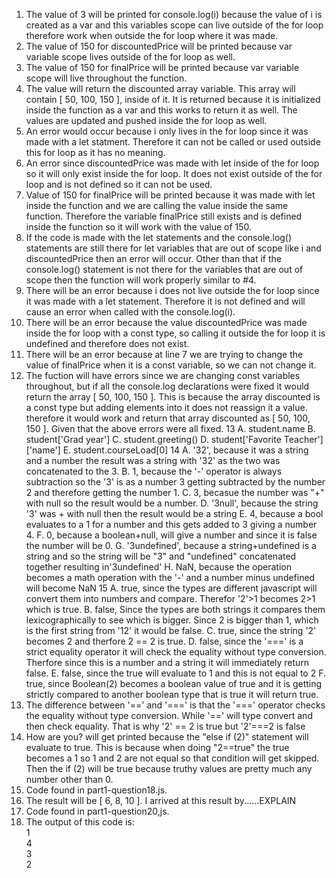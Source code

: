 1. The value of 3 will be printed for console.log(i) because the value of i is created as a var and this variables scope can live outside of the for loop therefore work when outside the for loop where it was made.
2. The value of 150 for discountedPrice will be printed because var variable scope lives outside of the for loop as well.
3. The value of 150 for finalPrice will be printed because var variable scope will live throughout the function.
4. The value will return the discounted array variable. This array will contain [ 50, 100, 150 ], inside of it. It is returned because it is initialized inside the function as a var and this works to return it as well. The values are updated and pushed inside the for loop as well. 
5. An error would occur because i only lives in the for loop since it was made with a let statment. Therefore it can not be called or used outside this for loop as it has no meaning.
6. An error since discountedPrice was made with let inside of the for loop so it will only exist inside the for loop. It does not exist outside of the for loop and is not defined so it can not be used.
7. Value of 150 for finalPrice will be printed because it was made with let inside the function and we are calling the value inside the same function. Therefore the variable finalPrice still exists and is defined inside the function so it will work with the value of 150.
8. If the code is made with the let statements and the console.log() statements are still there for let variables that are out of scope like i and discountedPrice then an error will occur. Other than that if the console.log() statement is not there for the variables that are out of scope then the function will work properly similar to #4.
9. There will be an error because i does not live outside the for loop since it was made with a let statement. Therefore it is not defined and will cause an error when called with the console.log(i).
10. There will be an error because the value discountedPrice was made inside the for loop with a const type, so calling it outside the for loop it is undefined and therefore does not exist. 
11. There will be an error because at line 7 we are trying to change the value of finalPrice when it is a const variable, so we can not change it. 
12. The fuction will have errors since we are changing const variables throughout, but if all the console.log declarations were fixed it would return the array [ 50, 100, 150 ]. This is because the array discounted is a const type but adding elements into it does not reassign it a value. therefore it would work and return that array discounted as [ 50, 100, 150 ]. Given that the above errors were all fixed. 
13 A. student.name
   B. student['Grad year']
   C. student.greeting()
   D. student['Favorite Teacher']['name']
   E. student.courseLoad[0]
14 A. '32', because it was a string and a number the result was a string with '32' as the two was concatenated to the 3. 
   B. 1, because the '-' operator is always subtraction so the '3' is as a number 3 getting subtracted by the number 2 and therefore getting the number 1.
   C. 3, becasue the number was "+" with null so the result would be a number. 
   D. '3null', because the string '3' was + with null then the result would be a string
   E. 4, because a bool evaluates to a 1 for a number and this gets added to 3 giving a number 4.
   F. 0, because a boolean+null, will give a number and since it is false the number will be 0.
   G. '3undefined', because a string+undefined is a string and so the string will be "3" and "undefined" concatenated together resulting in'3undefined'
   H. NaN, because the operation becomes a math operation with the '-' and a number minus undefined will become NaN
15 A. true, since the types are different javascript will convert them into numbers and compare. Therefor '2'>1 becomes 2>1 which is true.
   B. false, Since the types are both strings it compares them lexicographically to see which is bigger. Since 2 is bigger than 1, which is the first string from '12' it would be false.
   C. true, since the string '2' becomes 2 and therfore 2 == 2 is true.
   D. false, since the '===' is a strict equality operator it will check the equality without type conversion. Therfore since this is a number and a string it will immediately return false.
   E. false, since the true will evaluate to 1 and this is not equal to 2
   F. true, since Boolean(2) becomes a boolean value of true and it is getting strictly compared to another boolean type that is true it will return true.
16. The difference between '==' and '===' is that the '===' operator checks the equality without type conversion. While '==' will type convert and then check equality. That is why '2' == 2 is true but '2'===2 is false 
17. How are you? will get printed because the "else if (2)" statement will evaluate to true. This is because when doing "2==true" the true becomes a 1 so 1 and 2 are not equal so that condition will get skipped. Then the if (2) will be true because truthy values are pretty much any number other than 0. 
18. Code found in part1-question18.js.
19. The result will be [ 6, 8, 10 ]. I arrived at this result by......EXPLAIN
20. Code found in part1-question20,js.
21. The output of this code is: \
    1 \
    4 \
    3 \
    2 

